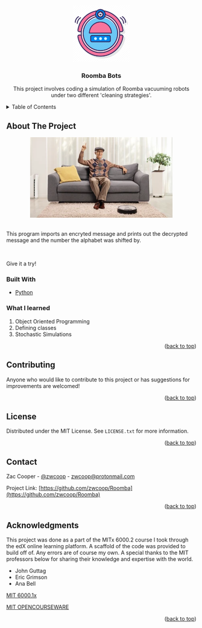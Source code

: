 <div id="top"></div>

<!-- PROJECT LOGO -->
<br />
<div align="center">
  <a href="https://github.com/zwcoop/Roomba">
    <img src="images/roomba-icon.png" alt="Logo" width="150" height="150">
  </a>

<h3 align="center">Roomba Bots</h3>

  <p align="center">
      This project involves coding a simulation of Roomba vacuuming robots under two different
      'cleaning strategies'. 
    <br />
  </p>
</div>

<!-- TABLE OF CONTENTS -->
<details>
  <summary>Table of Contents</summary>
  <ol>
    <li>
      <a href="#about-the-project">About The Project</a>
      <ul>
        <li><a href="#built-with">Built With</a></li>
        <li><a href="#what-i-learned">What I Learned</a></li>
      </ul>
    </li>
    <li><a href="#contributing">Contributing</a></li>
    <li><a href="#license">License</a></li>
    <li><a href="#contact">Contact</a></li>
    <li><a href="#acknowledgments">Acknowledgments</a></li>
  </ol>
</details>

<!-- ABOUT THE PROJECT -->
## About The Project

<div align="center">
<img src="images/roomba.png" alt="Demo">
</div>
<br />
<p> This program imports an encryted message and prints out the decrypted message and the number the alphabet was shifted by.</p>
<br />
<p> Give it a try!</p>

### Built With

* [Python](https://www.python.org/)

### What I learned

<ol>
  <li> Object Oriented Programming </li>
  <li> Defining classes </li>
  <li> Stochastic Simulations  </li>
</ol>

<p align="right">(<a href="#top">back to top</a>)</p>

<!-- CONTRIBUTING -->
## Contributing

Anyone who would like to contribute to this project or has suggestions for improvements are welcomed!

<p align="right">(<a href="#top">back to top</a>)</p>


<!-- LICENSE -->
## License

Distributed under the MIT License. See `LICENSE.txt` for more information.

<p align="right">(<a href="#top">back to top</a>)</p>



<!-- CONTACT -->
## Contact

Zac Cooper - [@zwcoop](https://twitter.com/zwcoop) - zwcoop@protonmail.com

Project Link: [https://github.com/zwcoop/Roomba](https://github.com/zwcoop/Roomba)

<p align="right">(<a href="#top">back to top</a>)</p>



<!-- ACKNOWLEDGMENTS -->
## Acknowledgments

This project was done as a part of the MITx 6000.2 course I took through the edX online learning platform. A scaffold of the code was provided to build off of. Any errors are of course my own. A special thanks to the MIT professors below for sharing their knowledge and expertise with the world.

* John Guttag
* Eric Grimson
* Ana Bell

[MIT 6000.1x](https://youtube.com/playlist?list=PLRJdqdXieSHN0U9AdnmwD-9QcR9hmw04d)

[MIT OPENCOURSEWARE](https://ocw.mit.edu/courses/electrical-engineering-and-computer-science/6-0001-introduction-to-computer-science-and-programming-in-python-fall-2016/)

<p align="right">(<a href="#top">back to top</a>)</p>


